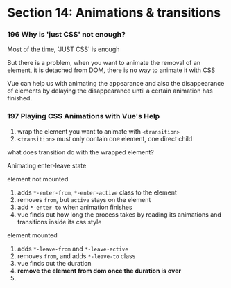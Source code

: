 # Section 14: Animations & transitions



### 196 Why is 'just CSS' not enough?

Most of the time, 'JUST CSS' is enough

But there is a problem, when you want to animate the removal of an element, it is detached from DOM, there is no way to animate it with CSS

Vue can help us with animating the appearance and also the disappearance of elements by delaying the disappearance until a certain animation has finished.

### 197 Playing CSS Animations with Vue's Help

1. wrap the element you want to animate with `<transition>`
2. `<transition>` must only contain one element, one direct child 

what does transition do with the wrapped element? 



Animating enter-leave state

element not mounted

1. adds `*-enter-from`, `*-enter-active` class to the element
2. removes `from`, but `active` stays on the element
3. add `*-enter-to` when animation finishes
4. vue finds out how long the process takes by reading its animations and transitions inside its css style

element mounted

1. adds `*-leave-from` and `*-leave-active`
2. removes `from`, and adds `*-leave-to` class
3. vue finds out the duration
4. **remove the element from dom once the duration is over**
5. 



